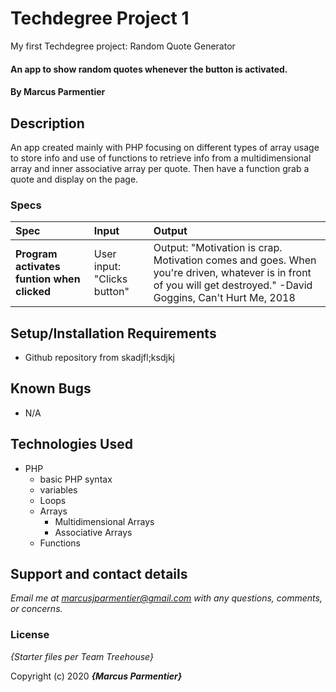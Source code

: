 # Techdegree Project 1
 My first Techdegree project: Random Quote Generator

#### An app to show random quotes whenever the button is activated.

#### By **Marcus Parmentier**

## Description

An app created mainly with PHP focusing on different types of array usage to store info and use of functions to retrieve info from a multidimensional array and inner associative array per quote. Then have a function grab a quote and display on the page.

### Specs
| Spec | Input | Output |
| :------------     | :-------------  | :-------------  |
| **Program activates funtion when clicked** | User input: "Clicks button" | Output: "Motivation is crap. Motivation comes and goes. When you're driven, whatever is in front of you will get destroyed." -David Goggins, Can't Hurt Me, 2018 |

## Setup/Installation Requirements

* Github repository from skadjfl;ksdjkj

## Known Bugs

* N/A

## Technologies Used

* PHP
    * basic PHP syntax
    * variables
    * Loops
    * Arrays
        * Multidimensional Arrays
        * Associative Arrays
    * Functions

## Support and contact details

_Email me at marcusjparmentier@gmail.com with any questions, comments, or concerns._

### License

*{Starter files per Team Treehouse}*

Copyright (c) 2020 **_{Marcus Parmentier}_**
